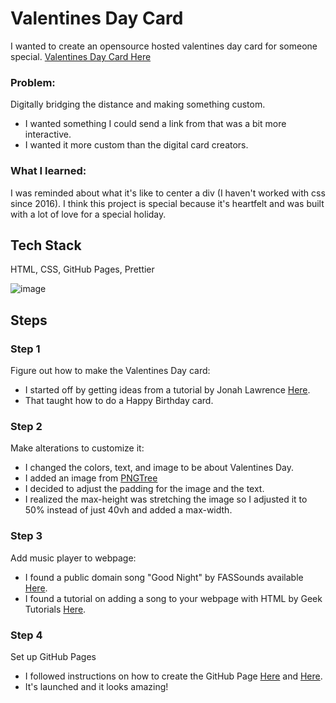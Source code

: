 # Valentines Day Card
I wanted to create an opensource hosted valentines day card for someone special. 
[Valentines Day Card Here](https://mindfultatiana.github.io/valentines.github.io/)

### Problem: 
Digitally bridging the distance and making something custom. 
-  I wanted something I could send a link from that was a bit more interactive.
-  I wanted it more custom than the digital card creators.

### What I learned:
I was reminded about what it's like to center a div (I haven't worked with css since 2016).
I think this project is special because it's heartfelt and was built with a lot of love for a special holiday.

## Tech Stack
HTML, CSS, GitHub Pages, Prettier

![image](https://github.com/mindfultatiana/ValentinesCard/assets/13071148/0faf17f2-3c94-4e59-be41-e24430b3106d)

## Steps
### Step 1
Figure out how to make the Valentines Day card:
  - I started off by getting ideas from a tutorial by Jonah Lawrence [Here](https://www.youtube.com/watch?v=BVX7kZ4GM-g). 
  - That taught how to do a Happy Birthday card.
### Step 2
Make alterations to customize it:
-  I changed the colors, text, and image to be about Valentines Day.
-  I added an image from [PNGTree](https://pngtree.com/)
-  I decided to adjust the padding for the image and the text.
-  I realized the max-height was stretching the image so I adjusted it to 50% instead of just 40vh
and added a max-width.
### Step 3
Add music player to webpage:
-  I found a public domain song "Good Night" by FASSounds available [Here](https://pixabay.com/music/).
-  I found a tutorial on adding a song to your webpage with HTML by Geek Tutorials [Here](https://www.youtube.com/watch?v=9F49XgzlZgA).
### Step 4
Set up GitHub Pages
-  I followed instructions on how to create the GitHub Page [Here](https://pages.github.com/) and [Here](https://docs.github.com/en/pages/getting-started-with-github-pages/creating-a-github-pages-site).
-  It's launched and it looks amazing!
